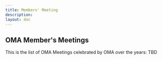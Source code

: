 ```yaml
---
title: Members' Meeting
description:
layout: doc
---
```


## OMA Member's Meetings
This is the list of OMA Meetings celebrated by OMA over the years:
TBD 
